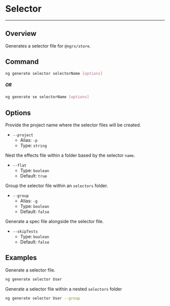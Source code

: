 # Selector

---

## Overview

Generates a selector file for `@ngrx/store`.

## Command

```sh
ng generate selector selectorName [options]
```

##### OR

```sh
ng generate se selectorName [options]
```

## Options

Provide the project name where the selector files will be created.

- `--project`
  - Alias: `-p`
  - Type: `string`

Nest the effects file within a folder based by the selector `name`.

- `--flat`
  - Type: `boolean`
  - Default: `true`

Group the selector file within an `selectors` folder.

- `--group`
  - Alias: `-g`
  - Type: `boolean`
  - Default: `false`

Generate a spec file alongside the selector file.

- `--skipTests`
  - Type: `boolean`
  - Default: `false`

## Examples

Generate a selector file.

```sh
ng generate selector User
```

Generate a selector file within a nested `selectors` folder

```sh
ng generate selector User --group
```
